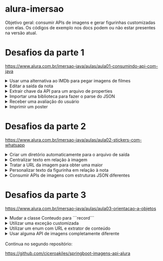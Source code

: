 # alura-imersao

Objetivo geral: consumir APIs de imagens e gerar figurinhas customizadas com elas. Os códigos de exemplo nos docs podem ou não estar presentes na versão atual.

# Desafios da parte 1
https://www.alura.com.br/imersao-java/aulas/aula01-consumindo-api-com-java

<details>
<summary>Usar uma alternativa ao IMDb para pegar imagens de filmes</summary>
<br>

```
// String url1 = "https://api.mocki.io/v2/" + API_KEY + "/MostPopularMovies";
String url2 = "https://alura-filmes.herokuapp.com/conteudos";
```

Solução adotada: trocar a URL da API de filmes e modificar o tratamento dos dados.

---
</details>

<details>
<summary>Editar a saída da nota</summary>
<br>

```
String os = System.getProperty("os.name");
if (os.contains("Windows")) return "*";
if (os.contains("Linux")) return "+";
return ""; // (ou seja, nada de estrelas para usuarios de Mac)
```

Solução adotada: dependendo do sistema operacional, certos caracteres como emojis não são impressos corretamente; logo, foi feita uma classe que detecta o mesmo e altera o caractere utilizado para exibir a nota do filme com estrelas.

---
</details>

<details>
<summary>Extrair chave da API para um arquivo de properties</summary>
<br>

```
String API_KEY = PropertyManager.getApiKey("dev.properties");
```

Solução adotada: após deixar a chave no arquivo de properties, incluir o mesmo no arquivo ```.gitignore```.

---
</details>

<details>
<summary>Importar uma biblioteca para fazer o parse do JSON</summary>
<br>

```
<dependency>
	<groupId>com.fasterxml.jackson.core</groupId>
	<artifactId>jackson-databind</artifactId>
	<version>{{version}}</version>
</dependency>
```

Solução adotada: usar o Maven no projeto e incluir a dependência acima no arquivo ```pom.xml```.

---
</details>

<details>
<summary>Receber uma avaliação do usuário</summary>
<br>

```
Scanner sc = new Scanner(System.in);
Double novaNota = Double.parseDouble(sc.next());
```

Solução adotada: utilizar a classe Scanner para entrada de dados.

---
</details>

<details>
<summary>Imprimir um poster</summary>
<br>

Talvez, futuramente, retornar uma matriz gigante com uma "ASCII Art" ou um monte de caracteres em braille que lembram a própria imagem.

---
</details>


# Desafios da parte 2
https://www.alura.com.br/imersao-java/aulas/aula02-stickers-com-whatsapp

<details>
<summary>Criar um diretório automaticamente para o arquivo de saída</summary>
<br>

```
File arquivo = new File("nomeArquivo");
if (!arquivo.exists()) {
	arquivo.mkdirs(); // (cria a pasta)
}
```

Solução adotada: criar uma classe (contendo o trecho acima) cuja única responsabilidade é lidar com arquivos.

---
</details>

<details>
<summary>Centralizar texto em relação à imagem</summary>
<br>

```
int textX = (int) (width - legWidth)/2;
```

Solução adotada: deixar a posição horizontal da legenda como sendo primariamente relativa às larguras da imagem e da legenda.

---
</details>

<details>
<summary>Tratar a URL da imagem para obter uma maior</summary>
<br>

```
String urlImagemMaior = urlImagem.replace(
urlImagem.substring(
	urlImagem.indexOf("._"), urlImagem.lastIndexOf(".")), ""
);
```

Solução adotada: realizar o tratamento do endereço original (no caso acima, removendo uma ```substring```).

---
</details>

<details>
<summary>Personalizar texto da figurinha em relação à nota</summary>
<br>

```
private String textoLegenda(double nota) {
return (nota >= 9) ? "TOPZERA!" :
	(nota >= 7.25) ? "MUITO BOM!" :
	(nota >= 5.5) ? "MAIS OU MENOS!" :
	(nota >= 2.75) ? "DORMI NO MEIO!" :
	"NEM VI!";
}
```

Solução adotada: escrever um método que retorna uma legenda, a qual varia de acordo com o valor da nota.

---
</details>

<details>
<summary>Consumir APIs de imagens com estruturas JSON diferentes</summary>
<br>

Solução adotada: usar cada um dos extratores em uma classe diferente, como proposto na parte 3.

---
</details>


# Desafios da parte 3
https://www.alura.com.br/imersao-java/aulas/aula03-orientacao-a-objetos

<details>
<summary>Mudar a classe Conteudo para ```record```</summary>
<br>

Realizável apenas usando Java 14 ou posterior.

---
</details>

<details>
<summary>Utilizar uma exceção customizada</summary>
<br>

```
public class CustomMsgException extends Exception {

	public CustomMsgException(String msg, Throwable err) {
		super(msg, err);
	}
}
```

Solução adotada: criar uma subclasse específica, responsável por lançar a exceção.

---
</details>

<details>
<summary>Utilizar um enum com URL e extrator de conteúdo</summary>
<br>

```
public enum UrlExtractorEnum {
	API_IMDB("https://endereco1.etc.com/recurso/", new ExtractorIMDb()),
	API_NASA("https://endereco2.etc.com/recurso/", new ExtractorNASA());

	[...]
}
```

Solução adotada: dessa forma, é possível associar cada ```String``` com cada ```IExtractor```.

---
</details>

<details>
<summary>Usar alguma API de imagens completamente diferente</summary>
<br>

Solução adotada: fazer a própria API, como proposto nas partes 4 e 5.

---
</details>

<br>
Continua no segundo repositório:

https://github.com/ciceroakiles/springboot-imagens-api-alura
